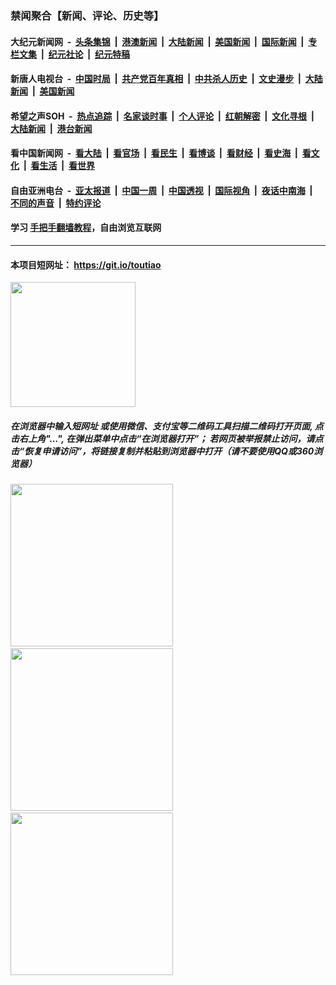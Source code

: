 ### 禁闻聚合【新闻、评论、历史等】

#### 大纪元新闻网 &nbsp;-&nbsp; [头条集锦](indexes/E头条集锦.md?t=02120002) &nbsp;|&nbsp; [港澳新闻](indexes/E港澳新闻.md?t=02120002)  &nbsp;|&nbsp; [大陆新闻](indexes/E大陆新闻.md?t=02120002) &nbsp;|&nbsp; [美国新闻](indexes/E美国新闻.md?t=02120002) &nbsp;|&nbsp; [国际新闻](indexes/E国际新闻.md?t=02120002) &nbsp;|&nbsp; [专栏文集](indexes/E专栏文集.md?t=02120002) &nbsp;|&nbsp; [纪元社论](indexes/E纪元社论.md?t=02120002) &nbsp;|&nbsp; [纪元特稿](indexes/E纪元特稿.md?t=02120002) 

#### 新唐人电视台 &nbsp;-&nbsp; [中国时局](indexes/N中国时局.md?t=02120002) &nbsp;|&nbsp; [共产党百年真相](indexes/N共产党百年真相.md?t=02120002) &nbsp;|&nbsp; [中共杀人历史](indexes/N中共杀人历史.md?t=02120002) &nbsp;|&nbsp; [文史漫步](indexes/N文史漫步.md?t=02120002) &nbsp;|&nbsp; [大陆新闻](indexes/N大陆新闻.md?t=02120002) &nbsp;|&nbsp; [美国新闻](indexes/N美国新闻.md?t=02120002)

#### 希望之声SOH &nbsp;-&nbsp; [热点追踪](indexes/H热点追踪.md?t=02120002) &nbsp;|&nbsp; [名家谈时事](indexes/H名家谈时事.md?t=02120002) &nbsp;|&nbsp; [个人评论](indexes/H个人评论.md?t=02120002)  &nbsp;|&nbsp; [红朝解密](indexes/H红朝解密.md?t=02120002) &nbsp;|&nbsp; [文化寻根](indexes/H文化寻根.md?t=02120002) &nbsp;|&nbsp; [大陆新闻](indexes/H大陆新闻.md?t=02120002) &nbsp;|&nbsp; [港台新闻](indexes/H港台新闻.md?t=02120002)

#### 看中国新闻网 &nbsp;-&nbsp; [看大陆](indexes/S看大陆.md?t=02120002) &nbsp;|&nbsp; [看官场](indexes/S看官场.md?t=02120002) &nbsp;|&nbsp; [看民生](indexes/S看民生.md?t=02120002)  &nbsp;|&nbsp; [看博谈](indexes/S看博谈.md?t=02120002) &nbsp;|&nbsp; [看财经](indexes/S看财经.md?t=02120002) &nbsp;|&nbsp; [看史海](indexes/S看史海.md?t=02120002) &nbsp;|&nbsp; [看文化](indexes/S看文化.md?t=02120002) &nbsp;|&nbsp; [看生活](indexes/S看生活.md?t=02120002) &nbsp;|&nbsp; [看世界](indexes/S看世界.md?t=02120002)

#### 自由亚洲电台 &nbsp;-&nbsp; [亚太报道](indexes/R亚太报道.md?t=02120002) &nbsp;|&nbsp; [中国一周](indexes/R中国一周.md?t=02120002) &nbsp;|&nbsp; [中国透视](indexes/R中国透视.md?t=02120002)  &nbsp;|&nbsp; [国际视角](indexes/R国际视角.md?t=02120002) &nbsp;|&nbsp; [夜话中南海](indexes/R夜话中南海.md?t=02120002) &nbsp;|&nbsp; [不同的声音](indexes/R不同的声音.md?t=02120002) &nbsp;|&nbsp; [特约评论](indexes/R特约评论.md?t=02120002)

#### 学习 [手把手翻墙教程](https://github.com/gfw-breaker/guides/wiki)，自由浏览互联网

----

#### 本项目短网址： https://git.io/toutiao
<img src="https://raw.githubusercontent.com/gfw-breaker/banned-news/master/scripts/img/qr.png" width="200px"/>  

##### 在浏览器中输入短网址 或使用微信、支付宝等二维码工具扫描二维码打开页面, 点击右上角"...", 在弹出菜单中点击“在浏览器打开”； 若网页被举报禁止访问，请点击“恢复申请访问”，将链接复制并粘贴到浏览器中打开（请不要使用QQ或360浏览器）

<img src="https://raw.githubusercontent.com/gfw-breaker/banned-news/master/scripts/img/1.png" width="260px"/> &nbsp; <img src="https://raw.githubusercontent.com/gfw-breaker/banned-news/master/scripts/img/2.png" width="260px"/> &nbsp; <img src="https://raw.githubusercontent.com/gfw-breaker/banned-news/master/scripts/img/3.png" width="260px"/>
